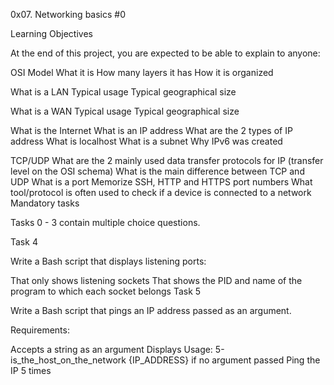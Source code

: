 0x07. Networking basics #0

Learning Objectives

At the end of this project, you are expected to be able to explain to anyone:

OSI Model
	What it is
	How many layers it has
	How it is organized

What is a LAN
	Typical usage
	Typical geographical size

What is a WAN
	Typical usage
	Typical geographical size

What is the Internet
	What is an IP address
	What are the 2 types of IP address
	What is localhost
	What is a subnet
	Why IPv6 was created

TCP/UDP
	What are the 2 mainly used data transfer protocols for IP (transfer level on the OSI schema)
	What is the main difference between TCP and UDP
	What is a port
	Memorize SSH, HTTP and HTTPS port numbers
	What tool/protocol is often used to check if a device is connected to a network
Mandatory tasks

Tasks 0 - 3 contain multiple choice questions.

Task 4

Write a Bash script that displays listening ports:

That only shows listening sockets
That shows the PID and name of the program to which each socket belongs
Task 5

Write a Bash script that pings an IP address passed as an argument.

Requirements:

Accepts a string as an argument
Displays Usage: 5-is_the_host_on_the_network {IP_ADDRESS} if no argument passed
Ping the IP 5 times
